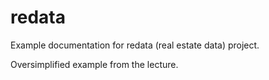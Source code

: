 # redata

Example documentation for redata (real estate data) project.

Oversimplified example from the lecture.